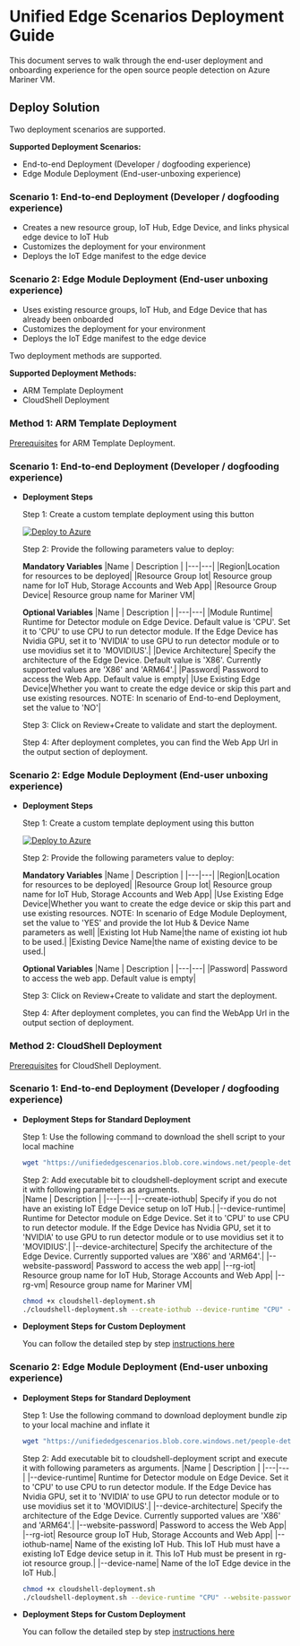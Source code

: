 # Unified Edge Scenarios Deployment Guide

This document serves to walk through the end-user deployment and onboarding experience for the open source people detection on Azure Mariner VM. 


## Deploy Solution
Two deployment scenarios are supported. 

**Supported Deployment Scenarios:**
- End-to-end Deployment (Developer / dogfooding experience)
- Edge Module Deployment (End-user-unboxing experience)

### Scenario 1: End-to-end Deployment (Developer / dogfooding experience)

- Creates a new resource group, IoT Hub, Edge Device, and links physical edge device to IoT Hub
- Customizes the deployment for your environment
- Deploys the IoT Edge manifest to the edge device

### Scenario 2: Edge Module Deployment (End-user unboxing experience)

- Uses existing resource groups, IoT Hub, and Edge Device that has already been onboarded
- Customizes the deployment for your environment
- Deploys the IoT Edge manifest to the edge device


Two deployment methods are supported.

**Supported Deployment Methods:**
- ARM Template Deployment
- CloudShell Deployment

### **Method 1: ARM Template Deployment**

  [Prerequisites](docs/arm_template-prerequisites.md#arm-template-deployment-prerequisites) for ARM Template Deployment. 
  
  ### Scenario 1: End-to-end Deployment (Developer / dogfooding experience)
  - **Deployment Steps**
    
    
    Step 1: Create a custom template deployment using this button 
    
    [![Deploy to Azure](https://aka.ms/deploytoazurebutton)](https://ms.portal.azure.com/#create/Microsoft.Template/uri/https%3A%2F%2Funifiededgescenarios.blob.core.windows.net%2Farm-template%2Fazuredeploy-latest.json)

    Step 2: Provide the following parameters value to deploy:

    **Mandatory Variables**
    |Name | Description  |
    |---|---|
    |Region|Location for resources to be deployed|
    |Resource Group Iot| Resource group name for IoT Hub, Storage Accounts and Web App|
    |Resource Group Device| Resource group name for Mariner VM|

    **Optional Variables**
    |Name | Description  |
    |---|---|
    |Module Runtime| Runtime for Detector module on Edge Device. Default value is 'CPU'. Set it to 'CPU' to use CPU to run detector module. If the Edge Device has Nvidia GPU, set it to 'NVIDIA' to use GPU to run detector module or to use movidius set it to 'MOVIDIUS'.|
    |Device Architecture| Specify the architecture of the Edge Device. Default value is 'X86'. Currently supported values are 'X86' and 'ARM64'.|
    |Password| Password to access the Web App. Default value is empty|
    |Use Existing Edge Device|Whether you want to create the edge device or skip this part and use existing resources. NOTE: In scenario of End-to-end Deployment, set the value to 'NO'|

    Step 3: Click on Review+Create to validate and start the deployment.

    Step 4: After deployment completes, you can find the Web App Url in the output section of deployment.


  ### Scenario 2: Edge Module Deployment (End-user unboxing experience)
  - **Deployment Steps**


    Step 1: Create a custom template deployment using this button

    [![Deploy to Azure](https://aka.ms/deploytoazurebutton)](https://ms.portal.azure.com/#create/Microsoft.Template/uri/https%3A%2F%2Funifiededgescenarios.blob.core.windows.net%2Farm-template%2Fazuredeploy-latest.json) 
    
    Step 2: Provide the following parameters value to deploy:

    **Mandatory Variables**
    |Name | Description  |
    |---|---|
    |Region|Location for resources to be deployed|
    |Resource Group Iot| Resource group name for IoT Hub, Storage Accounts and Web App|
    |Use Existing Edge Device|Whether you want to create the edge device or skip this part and use existing resources. NOTE: In scenario of Edge Module Deployment, set the value to 'YES' and provide the Iot Hub & Device Name parameters as well|
    |Existing Iot Hub Name|the name of existing iot hub to be used.|
    |Existing Device Name|the name of existing device to be used.|

    **Optional Variables**
    |Name | Description  |
    |---|---|
    |Password| Password to access the web app. Default value is empty|

    Step 3: Click on Review+Create to validate and start the deployment.

    Step 4: After deployment completes, you can find the WebApp Url in the output section of deployment.


### **Method 2: CloudShell Deployment**

[Prerequisites](docs/cloudshell-deployment-steps.md#prerequisites) for CloudShell Deployment.

  ### Scenario 1: End-to-end Deployment (Developer / dogfooding experience)
  - **Deployment Steps for Standard Deployment**


    Step 1: Use the following command to download the shell script to your local machine
      
    ```sh
    wget "https://unifiededgescenarios.blob.core.windows.net/people-detection/cloudshell-deployment.sh?sp=r&st=2020-09-03T16:01:57Z&se=2022-09-04T00:01:57Z&spr=https&sv=2019-12-12&sr=b&sig=m%2F0dNbnwsnz1081pU5l2YC3XUclrTJ5ku7vLK4WsOIY%3D" -O cloudshell-deployment.sh
    ```
      

    Step 2: Add executable bit to cloudshell-deployment script and execute it with following parameters as arguments.  
    |Name | Description  |
    |---|---|
    |--create-iothub| Specify if you do not have an existing IoT Edge Device setup on IoT Hub.|
    |--device-runtime| Runtime for Detector module on Edge Device. Set it to 'CPU' to use CPU to run detector module. If the Edge Device has Nvidia GPU, set it to 'NVIDIA' to use GPU to run detector module or to use movidius set it to 'MOVIDIUS'.|
    |--device-architecture| Specify the architecture of the Edge Device. Currently supported values are 'X86' and 'ARM64'.|
    |--website-password| Password to access the web app|
    |--rg-iot| Resource group name for IoT Hub, Storage Accounts and Web App|
    |--rg-vm| Resource group name for Mariner VM|

    ```sh
    chmod +x cloudshell-deployment.sh
    ./cloudshell-deployment.sh --create-iothub --device-runtime "CPU" --website-password "Password" --rg-iot "iotresourcegroup" --device-architecture "X86" --rg-vm "vmresourcegroup"
    ```

  - **Deployment Steps for Custom Deployment**
        
        
    You can follow the detailed step by step [instructions here](docs/cloudshell-deployment-steps.md#scenario-1:-end-to-end-deployment-(developer-/-dogfooding-experience))

  ### Scenario 2: Edge Module Deployment (End-user unboxing experience)
  - **Deployment Steps for Standard Deployment**
    
    
    Step 1: Use the following command to download deployment bundle zip to your local machine and inflate it
      
    ```sh
    wget "https://unifiededgescenarios.blob.core.windows.net/people-detection/cloudshell-deployment.sh?sp=r&st=2020-09-03T16:01:57Z&se=2022-09-04T00:01:57Z&spr=https&sv=2019-12-12&sr=b&sig=m%2F0dNbnwsnz1081pU5l2YC3XUclrTJ5ku7vLK4WsOIY%3D" -O cloudshell-deployment.sh
    ```

    Step 2: Add executable bit to cloudshell-deployment script and execute it with following parameters as arguments.
    |Name | Description  |
    |---|---|
    |--device-runtime| Runtime for Detector module on Edge Device. Set it to 'CPU' to use CPU to run detector module. If the Edge Device has Nvidia GPU, set it to 'NVIDIA' to use GPU to run detector module or to use movidius set it to 'MOVIDIUS'.|
    |--device-architecture| Specify the architecture of the Edge Device. Currently supported values are 'X86' and 'ARM64'.|
    |--website-password| Password to access the Web App|
    |--rg-iot| Resource group IoT Hub, Storage Accounts and Web App|
    |--iothub-name| Name of the existing IoT Hub. This IoT Hub must have a existing IoT Edge device setup in it. This IoT Hub must be present in rg-iot resource group.|
    |--device-name| Name of the IoT Edge device in the IoT Hub.|

    ```sh
    chmod +x cloudshell-deployment.sh
    ./cloudshell-deployment.sh --device-runtime "CPU" --website-password "Password" --rg-iot "iotresourcegroup" --device-architecture "X86" --iot-name "azureeyeiot" --device-name "azureeye"
    ```

  - **Deployment Steps for Custom Deployment**
       
       
    You can follow the detailed step by step [instructions here](docs/cloudshell-deployment-steps.md#scenario-2:-edge-module-deployment-(end-user-unboxing-experience))  